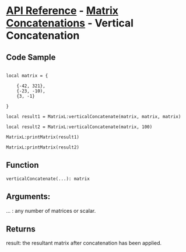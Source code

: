 # [API Reference](../../API.md) - [Matrix Concatenations](../MatrixConcatenations.md) - Vertical Concatenation

## Code Sample

```

local matrix = {
	
	{-42, 321},
	{-23, -10),
  	{3, -1}

}

local result1 = MatrixL:verticalConcatenate(matrix, matrix, matrix)

local result2 = MatrixL:verticalConcatenate(matrix, 100)

MatrixL:printMatrix(result1)

MatrixL:printMatrix(result2)

```
## Function

```
verticalConcatenate(...): matrix
```

## Arguments:

… : any number of matrices or scalar.

## Returns

result: the resultant matrix after concatenation has been applied.
